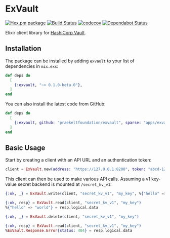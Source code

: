 # ExVault

[![Hex.pm package](https://img.shields.io/hexpm/v/exvault.svg?style=flat)](https://hex.pm/packages/exvault)
[![Build Status](https://travis-ci.com/praekeltfoundation/exvault.svg?branch=master)](https://travis-ci.com/praekeltfoundation/exvault)
[![codecov](https://codecov.io/gh/praekeltfoundation/exvault/branch/master/graph/badge.svg)](https://codecov.io/gh/praekeltfoundation/exvault)
[![Dependabot Status](https://api.dependabot.com/badges/status?host=github&repo=praekeltfoundation/exvault)](https://dependabot.com)

Elixir client library for [HashiCorp Vault](https://www.vaultproject.io).

## Installation

The package can be installed by adding `exvault` to your list of dependencies in
`mix.exs`:

```elixir
def deps do
  [
    {:exvault, "~> 0.1.0-beta.0"},
  ]
end
```

You can also install the latest code from GitHub:

```elixir
def deps do
  [
    {:exvault, github: "praekeltfoundation/exvault", sparse: "apps/exvault"},
  ]
end
```

## Basic Usage

Start by creating a client with an API URL and an authentication token:
```elixir
client = ExVault.new(address: "https://127.0.0.1:8200", token: "abcd-1234")
```

This client can then be used to make various API calls. Assuming a v1 key-value
secret backend is mounted at `/secret_kv_v1`:
```elixir
{:ok, _} = ExVault.write(client, "secret_kv_v1", "my_key", %{"hello" => "world"})

{:ok, resp} = ExVault.read(client, "secret_kv_v1", "my_key")
%{"hello" => "world"} = resp.logical.data

{:ok, _} = ExVault.delete(client, "secret_kv_v1", "my_key")

{:ok, resp} = ExVault.read(client, "secret_kv_v1", "my_key")
%ExVault.Response.Error{status: 404} = resp.logical.data
```
